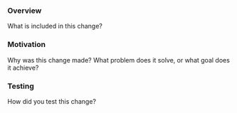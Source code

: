 ### Overview
What is included in this change?

### Motivation
Why was this change made? What problem does it solve, or what goal does it achieve?

### Testing
How did you test this change?
